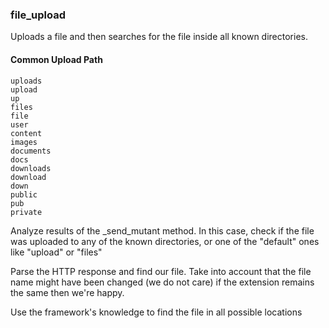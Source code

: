 ### file_upload

Uploads a file and then searches for the file inside all known directories.

#### Common Upload Path
```
uploads
upload
up
files
file
user
content
images
documents
docs
downloads
download
down
public
pub
private
```
Analyze results of the _send_mutant method.
In this case, check if the file was uploaded to any of the known directories, or one of the "default" ones like "upload" or "files"


Parse the HTTP response and find our file.
Take into account that the file name might have been changed (we do not care) if the extension remains the same then we're happy.

Use the framework's knowledge to find the file in all possible locations
